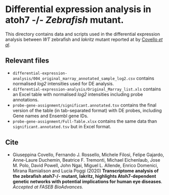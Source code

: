 # Differential expression analysis in atoh7 -/- _Zebrafish_ mutant.

This directory contains data and scripts used in the differential expression analysis between _WT_ zebrafish and _lakritz_ mutant reported at by [Covello _et al_](#Cite).

## Relevant files

+ `differential-expression-analysis/004_original_marray_annotated_sample_log2.csv` contains normalised _log2_ intensities used for DE analysis.
+ `differential-expression-analysis/Original_Marray_list.xls` contains an Excel table with normalised _log2_ intensities including probe annotations.
+ `probe-gene-assignment/significant.annotated.tsv` contains the final version of the table (in tab-separated format) with DE probes, including Gene names and Ensembl gene IDs.
+ `probe-gene-assignment/Full-Table.xlsx` contains the same data than `significant.annotated.tsv` but in Excel format.

## Cite

+ Giuseppina Covello, Fernando J. Rossello, Michele Filosi, Felipe Gajardo, Anne-Laure Duchemin, Beatrice F. Tremonti, Michael Eichenlaub, Jose M. Polo, David Powell, John Ngai, Miguel L. Allende, Enrico Domenici, Mirana Ramialison and Lucia Poggi (2020) **Transcriptome analysis of the zebrafish atoh7-/- mutant, lakritz, highlights Atoh7-dependent genetic networks with potential implications for human eye diseases**. _Accepted at FASEB BioAdvances._
